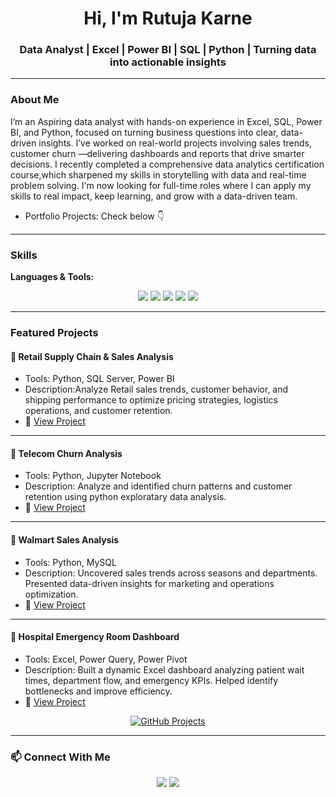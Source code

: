 <h1 align="center">Hi, I'm Rutuja Karne</h1>
<h3 align="center">Data Analyst | Excel | Power BI | SQL | Python | Turning data into actionable insights</h3>

---

### About Me
I’m an Aspiring data analyst with hands-on experience in Excel, SQL, Power BI, and Python, focused on turning business questions into clear, data-driven insights.
I’ve worked on real-world projects involving sales trends, customer churn —delivering dashboards and reports that drive smarter decisions.
I recently completed a comprehensive data analytics certification course,which sharpened my skills in storytelling with data and real-time problem solving.
I'm now looking for full-time roles where I can apply my skills to real impact, keep learning, and grow with a data-driven team.
  
- Portfolio Projects: Check below 👇


---


### Skills
**Languages & Tools:**  
<p align="center">
  <img src="https://img.shields.io/badge/-Excel-217346?style=for-the-badge&logo=microsoft-excel&logoColor=white" />
  <img src="https://img.shields.io/badge/-MySQL-4479A1?style=for-the-badge&logo=mysql&logoColor=white" />
  <img src="https://img.shields.io/badge/-Power%20BI-F2C811?style=for-the-badge&logo=power-bi&logoColor=black" />
  <img src="https://img.shields.io/badge/-Python-3776AB?style=for-the-badge&logo=python&logoColor=white" />
  <img src="https://img.shields.io/badge/-Jupyter-F37626?style=for-the-badge&logo=jupyter&logoColor=white" />
</p>


---



### Featured Projects

#### 🏪 Retail Supply Chain & Sales Analysis
- Tools: Python, SQL Server, Power BI  
- Description:Analyze Retail sales trends, customer behavior, and shipping performance to optimize pricing strategies, logistics operations, and customer retention.
- 🔗 [View Project](https://github.com/Rutujakarne22/Retail-Supply-Chain-Sales-Analysis)

---

#### 📱 Telecom Churn Analysis
- Tools: Python, Jupyter Notebook  
- Description: Analyze and identified churn patterns and customer retention using python exploratary data analysis.
- 🔗 [View Project](https://github.com/Rutujakarne22/Telecom-Churn-Analysis-Project)

---

#### 🛒 Walmart Sales Analysis
- Tools: Python, MySQL  
- Description: Uncovered sales trends across seasons and departments. Presented data-driven insights for marketing and operations optimization.
- 🔗 [View Project](https://github.com/Rutujakarne22/Walmart_Sales_Analysis)

---

#### 🏥 Hospital Emergency Room Dashboard
- Tools: Excel, Power Query, Power Pivot  
- Description: Built a dynamic Excel dashboard analyzing patient wait times, department flow, and emergency KPIs. Helped identify bottlenecks and improve efficiency.
- 🔗 [View Project](https://github.com/Rutujakarne22/Hospital_Emergency_Room_Analysis)



<p align="center">
  <a href="https://github.com/Rutujakarne22?tab=repositories">
    <img src="https://img.shields.io/badge/-Check_out_more_projects-181717?style=for-the-badge&logo=github&logoColor=white" alt="GitHub Projects"/>
  </a>
</p>





---

### 📫 Connect With Me
<p align="center">
  <a href="mailto:rutujakarne826@gmail.com"><img src="https://img.shields.io/badge/-Email-D14836?style=for-the-badge&logo=gmail&logoColor=white" /></a>
  <a href="https://www.linkedin.com/in/rutuja-data-analyst/"><img src="https://img.shields.io/badge/-LinkedIn-0077B5?style=for-the-badge&logo=linkedin&logoColor=white" /></a>
</p>
